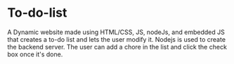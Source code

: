 # To-do-list
A Dynamic website made using HTML/CSS, JS, nodeJs, and embedded JS that creates a to-do list and lets the user modify it. Nodejs is used to create the backend server. The user can add a chore in the list and click the check box once it's done.                   
